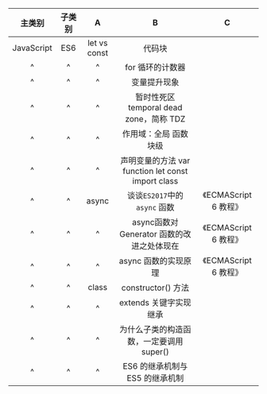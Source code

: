 |   主类别   | 子类别 |       A       |                         B                          |C|
| :--------: | :----: | :-----------: | :------------------------------------------------: |:--:|
| JavaScript |  ES6   | let vs const |                       代码块                       ||
|     ^      |   ^    |       ^       |                  for 循环的计数器                  ||
|     ^      |   ^    |       ^       |                    变量提升现象                    ||
|     ^      |   ^    |       ^       |      暂时性死区 temporal dead zone，简称 TDZ       ||
|     ^      |   ^    |       ^       |               作用域：全局 函数 块级               ||
|     ^      |   ^    |       ^       | 声明变量的方法 var function let const import class ||
|     ^      |   ^    |     async     |                 谈谈`ES2017`中的`async` 函数         |    《ECMAScript 6 教程》    |
|     ^      |   ^    |     ^     |                 async函数对 Generator 函数的改进之处体现在              |   《ECMAScript 6 教程》|
|     ^      |   ^    |     ^     |                 async 函数的实现原理              |   《ECMAScript 6 教程》|
|     ^      |   ^    |     class     |                 constructor() 方法                 ||
|     ^      |   ^    |       ^       |               extends 关键字实现继承               ||
|     ^      |   ^    |       ^       |      为什么子类的构造函数，一定要调用 super()      ||
|     ^      |   ^    |       ^       |          ES6 的继承机制与 ES5 的继承机制           ||
